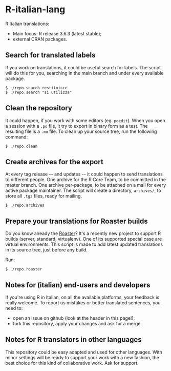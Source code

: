 # R-italian-lang

R Italian translations:
- Main focus: R release 3.6.3 (latest stable);
- external CRAN packages.

## Search for translated labels

If you work on translations, it could be useful search for labels. The script
will do this for you, searching in the main branch and under every available
package.

```
$ ./repo.search restituisce
$ ./repo.search "si utilizza"
```

## Clean the repository

It could happen, if you work with some editors (eg. `poedit`). When you open
a session with a `.po` file, it try to export in binary form as a test. The
resulting file is a `.mo` file. To clean up your source tree, run the
following command:

```
$ ./repo.clean
```

## Create archives for the export

At every tag release -- and updates -- it could happen to send translations to
different people. One archive for the R Core Team, to be committed in the
master branch. One archive per-package, to be attached on a mail for
every active package maintainer. The script will create a directory, `archives/`,
to store all `.tgz` files, ready for mailing.

```
$ ./repo.archives
```

## Prepare your translations for Roaster builds

Do you know already the [Roaster](https://github.com/dmedri/roaster)? It's
a recently new project to support R builds (server, standard, virtualenv). One
of its supported special case are virtual environments. This script is made to
add latest updated translations in its source tree, just before any build.

Run:

```
$ ./repo.roaster
```

## Notes for (italian) end-users and developers

If you're using R in Italian, on all the available platforms, your feedback is
really welcome. To report us mistakes or better translated sentences, you need to:
* open an issue on github (look at the header in this page!);
* fork this repository, apply your changes and ask for a merge.

## Notes for R translators in other languages

This repository could be easy adapted and used for other languages. With
minor settings will be ready to support your work with a new fashion, the
best choice for this kind of collaborative work. Ask for support.
